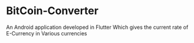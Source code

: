 # BitCoin-Converter
An Android application developed in Flutter Which gives the current rate of E-Currency in Various currencies
